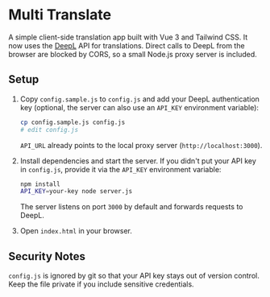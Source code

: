 # Multi Translate

A simple client-side translation app built with Vue 3 and Tailwind CSS. It now
uses the [DeepL](https://www.deepl.com/) API for translations. Direct calls to
DeepL from the browser are blocked by CORS, so a small Node.js proxy server is
included.

## Setup

1. Copy `config.sample.js` to `config.js` and add your DeepL authentication key
   (optional, the server can also use an `API_KEY` environment variable):
   ```bash
   cp config.sample.js config.js
   # edit config.js
   ```
   `API_URL` already points to the local proxy server (`http://localhost:3000`).

2. Install dependencies and start the server. If you didn't put your API key in
   `config.js`, provide it via the `API_KEY` environment variable:
   ```bash
   npm install
   API_KEY=your-key node server.js
   ```
   The server listens on port `3000` by default and forwards requests to DeepL.

3. Open `index.html` in your browser.

## Security Notes

`config.js` is ignored by git so that your API key stays out of version control. Keep the file private if you include sensitive credentials.

